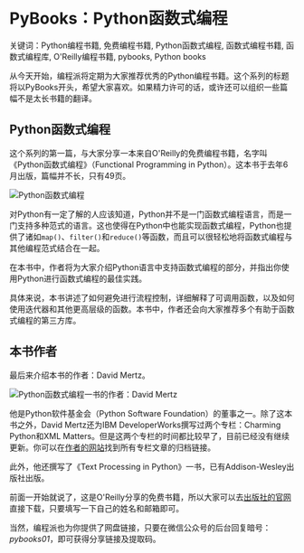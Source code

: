 # PyBooks：Python函数式编程

关键词：Python编程书籍, 免费编程书籍, Python函数式编程, 函数式编程书籍, 函数式编程库, O'Reilly编程书籍, pybooks, Python books

从今天开始，编程派将定期为大家推荐优秀的Python编程书籍。这个系列的标题将以PyBooks开头，希望大家喜欢。如果精力许可的话，或许还可以组织一些篇幅不是太长书籍的翻译。

## Python函数式编程

这个系列的第一篇，与大家分享一本来自O'Reilly的免费编程书籍，名字叫《Python函数式编程》（Functional Programming in Python）。这本书于去年6月出版，篇幅并不长，只有49页。

![Python函数式编程](http://ww4.sinaimg.cn/mw690/006faQNTgw1f24agsyeufg305007i0t1.gif)

对Python有一定了解的人应该知道，Python并不是一门函数式编程语言，而是一门支持多种范式的语言。这也使得在Python中也能实现函数式编程，Python也提供了诸如`map()`、`filter()`和`reduce()`等函数，而且可以很轻松地将函数式编程与其他编程范式结合在一起。

在本书中，作者将为大家介绍Python语言中支持函数式编程的部分，并指出你使用Python进行函数式编程的最佳实践。

具体来说，本书讲述了如何避免进行流程控制，详细解释了可调用函数，以及如何使用迭代器和其他更高层级的函数。本书中，作者还会向大家推荐多个有助于函数式编程的第三方库。

## 本书作者

最后来介绍本书的作者：David Mertz。

![Python函数式编程一书的作者：David Mertz](http://ww4.sinaimg.cn/mw690/006faQNTgw1f24ah7s642j3069069t8n.jpg)

他是Python软件基金会（Python Software Foundation）的董事之一。除了这本书之外，David Mertz还为IBM DeveloperWorks撰写过两个专栏：Charming Python和XML Matters。但是这两个专栏的时间都比较早了，目前已经没有继续更新。你可以在[作者的网站](http://gnosis.cx/dW/)找到所有专栏文章的归档链接。

此外，他还撰写了《Text Processing in Python》一书，已有Addison-Wesley出版社出版。

前面一开始就说了，这是O'Reilly分享的免费书籍，所以大家可以去[出版社的官网](http://www.oreilly.com/programming/free/functional-programming-python.csp)直接下载，只要填写一下自己的姓名和邮箱即可。

当然，编程派也为你提供了网盘链接，只要在微信公众号的后台回复暗号：*pybooks01*，即可获得分享链接及提取码。